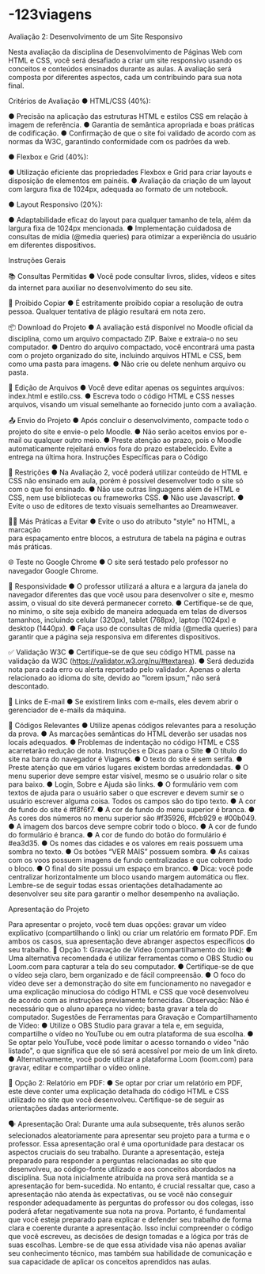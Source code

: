 # -123viagens


Avaliação 2: Desenvolvimento de um Site Responsivo

Nesta avaliação da disciplina de Desenvolvimento de Páginas Web com HTML e CSS, você será desafiado a criar um site responsivo usando os conceitos e conteúdos ensinados durante as aulas. A avaliação será composta por diferentes aspectos, cada um contribuindo para sua nota final.

Critérios de Avaliação
●	HTML/CSS (40%):

●	Precisão na aplicação das estruturas HTML e estilos CSS em relação à imagem de referência.
●	Garantia de semântica apropriada e boas práticas de codificação.
●	Confirmação de que o site foi validado de acordo com as normas da W3C, garantindo conformidade com os padrões da web.

●	Flexbox e Grid (40%):

●	Utilização eficiente das propriedades Flexbox e Grid para criar layouts e disposição de elementos em painéis. 
●	Avaliação da criação de um layout com largura fixa de 1024px, adequada ao formato de um notebook.

●	Layout Responsivo (20%):

●	Adaptabilidade eficaz do layout para qualquer tamanho de tela, além da largura fixa de 1024px mencionada.
●	Implementação cuidadosa de consultas de mídia (@media queries) para otimizar a experiência do usuário em diferentes dispositivos.

Instruções Gerais


📚 Consultas Permitidas
●	Você pode consultar livros, slides, vídeos e sites da internet para auxiliar no desenvolvimento do seu site.

🚫 Proibido Copiar
●	É estritamente proibido copiar a resolução de outra pessoa. Qualquer tentativa de plágio resultará em nota zero.

📦 Download do Projeto
●	A avaliação está disponível no Moodle oficial da disciplina, como um arquivo compactado ZIP. Baixe e extraia-o no seu computador.
●	Dentro do arquivo compactado, você encontrará uma pasta com o projeto organizado do site, incluindo arquivos HTML e CSS, bem como uma pasta para imagens.
●	Não crie ou delete nenhum arquivo ou pasta.

📄 Edição de Arquivos
●	Você deve editar apenas os seguintes arquivos: index.html e estilo.css.
●	Escreva todo o código HTML e CSS nesses arquivos, visando um visual semelhante ao fornecido junto com a avaliação.

📤 Envio do Projeto
●	Após concluir o desenvolvimento, compacte todo o projeto do site e envie-o pelo Moodle.
●	Não serão aceitos envios por e-mail ou qualquer outro meio.
●	Preste atenção ao prazo, pois o Moodle automaticamente rejeitará envios fora do prazo estabelecido. Evite a entrega na última hora.
Instruções Específicas para o Código

🚧 Restrições
●	Na Avaliação 2, você poderá utilizar conteúdo de HTML e CSS não ensinado em aula, porém é possível desenvolver todo o site só com o que foi ensinado. 
●	Não use outras linguagens além de HTML e CSS, nem use bibliotecas ou frameworks CSS. 
●	Não use Javascript.
●	Evite o uso de editores de texto visuais semelhantes ao Dreamweaver.

🙅‍♂️ Más Práticas a Evitar
●	Evite o uso do atributo "style" no HTML, a marcação <br> para espaçamento entre blocos, a estrutura de tabela na página e outras más práticas.

🌐 Teste no Google Chrome
●	O site será testado pelo professor no navegador Google Chrome.

📱 Responsividade
●	O professor utilizará a altura e a largura da janela do navegador diferentes das que você usou para desenvolver o site e, mesmo assim, o visual do site deverá permanecer correto.
●	Certifique-se de que, no mínimo, o site seja exibido de maneira adequada em telas de diversos tamanhos, incluindo celular (320px), tablet (768px), laptop (1024px) e desktop (1440px).
●	Faça uso de consultas de mídia (@media queries) para garantir que a página seja responsiva em diferentes dispositivos.

✅ Validação W3C
●	Certifique-se de que seu código HTML passe na validação da W3C (https://validator.w3.org/nu/#textarea).
●	Será deduzida nota para cada erro ou alerta reportado pelo validador. Apenas o alerta relacionado ao idioma do site, devido ao "lorem ipsum," não será descontado.

📧 Links de E-mail
●	Se existirem links com e-mails, eles devem abrir o gerenciador de e-mails da máquina.

🧐 Códigos Relevantes
●	Utilize apenas códigos relevantes para a resolução da prova.
●	As marcações semânticas do HTML deverão ser usadas nos locais adequados.
●	Problemas de indentação no código HTML e CSS acarretarão redução de nota.
Instruções e Dicas para o Site
●	O título do site na barra do navegador é Viagens.
●	O texto do site é sem serifa.
●	Preste atenção que em vários lugares existem bordas arredondadas.
●	O menu superior deve sempre estar visível, mesmo se o usuário rolar o site para baixo.
●	Login, Sobre e Ajuda são links.
●	O formulário vem com textos de ajuda para o usuário saber o que escrever e devem sumir se o usuário escrever alguma coisa. Todos os campos são do tipo texto.
●	A cor de fundo do site é #f8f6f7.
●	A cor de fundo do menu superior é branca.
●	As cores dos números no menu superior são #f35926, #fcb929 e #00b049.
●	A imagem dos barcos deve sempre cobrir todo o bloco.
●	A cor de fundo do formulário é branca.
●	A cor de fundo do botão do formulário é #ea3d35.
●	Os nomes das cidades e os valores em reais possuem uma sombra no texto.
●	Os botões “VER MAIS” possuem sombra.
●	As caixas com os voos possuem imagens de fundo centralizadas e que cobrem todo o bloco.
●	O final do site possui um espaço em branco.
●	Dica: você pode centralizar horizontalmente um bloco usando margem automática ou flex.
Lembre-se de seguir todas essas orientações detalhadamente ao desenvolver seu site para garantir o melhor desempenho na avaliação. 

Apresentação do Projeto

Para apresentar o projeto, você tem duas opções: gravar um vídeo explicativo (compartilhando o link) ou criar um relatório em formato PDF. Em ambos os casos, sua apresentação deve abranger aspectos específicos do seu trabalho.
🎥 Opção 1: Gravação de Vídeo (compartilhamento do link):
●	Uma alternativa recomendada é utilizar ferramentas como o OBS Studio ou Loom.com para capturar a tela do seu computador.
●	Certifique-se de que o vídeo seja claro, bem organizado e de fácil compreensão.
●	O foco do vídeo deve ser a demonstração do site em funcionamento no navegador e uma explicação minuciosa do código HTML e CSS que você desenvolveu de acordo com as instruções previamente fornecidas.
Observação: Não é necessário que o aluno apareça no vídeo; basta gravar a tela do computador.
Sugestões de Ferramentas para Gravação e Compartilhamento de Vídeo:
●	Utilize o OBS Studio para gravar a tela e, em seguida, compartilhe o vídeo no YouTube ou em outra plataforma de sua escolha.
●	Se optar pelo YouTube, você pode limitar o acesso tornando o vídeo "não listado", o que significa que ele só será acessível por meio de um link direto.
●	Alternativamente, você pode utilizar a plataforma Loom (loom.com) para gravar, editar e compartilhar o vídeo online.

📄 Opção 2: Relatório em PDF:
●	Se optar por criar um relatório em PDF, este deve conter uma explicação detalhada do código HTML e CSS utilizado no site que você desenvolveu. Certifique-se de seguir as orientações dadas anteriormente.

🗣️ Apresentação Oral:
Durante uma aula subsequente, três alunos serão selecionados aleatoriamente para apresentar seu projeto para a turma e o professor. Essa apresentação oral é uma oportunidade para destacar os aspectos cruciais do seu trabalho.
Durante a apresentação, esteja preparado para responder a perguntas relacionadas ao site que desenvolveu, ao código-fonte utilizado e aos conceitos abordados na disciplina. Sua nota inicialmente atribuída na prova será mantida se a apresentação for bem-sucedida.
No entanto, é crucial ressaltar que, caso a apresentação não atenda às expectativas, ou se você não conseguir responder adequadamente às perguntas do professor ou dos colegas, isso poderá afetar negativamente sua nota na prova.
Portanto, é fundamental que você esteja preparado para explicar e defender seu trabalho de forma clara e coerente durante a apresentação. Isso inclui compreender o código que você escreveu, as decisões de design tomadas e a lógica por trás de suas escolhas.
Lembre-se de que essa atividade visa não apenas avaliar seu conhecimento técnico, mas também sua habilidade de comunicação e sua capacidade de aplicar os conceitos aprendidos nas aulas.




